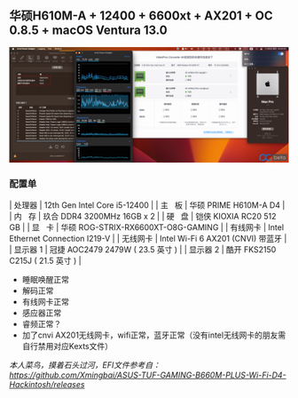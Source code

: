 
## **华硕H610M-A + 12400 + 6600xt + AX201 + OC 0.8.5 + macOS Ventura 13.0** ##

![](https://github.com/geekfory/H610M-A-12400-6600xt-AX201-OC-0.8.5-macOS/blob/main/H610M-A-12400-6600xt-AX201-OC-0.8.5-macOS.png)

### 配置单
| 处理器   | 12th Gen Intel Core i5-12400       |
| 主   板  | 华硕 PRIME H610M-A D4              |
| 内   存  | 玖合 DDR4 3200MHz 16GB x 2         |
| 硬   盘  | 铠侠 KIOXIA RC20 512 GB            |
| 显   卡  | 华硕 ROG-STRIX-RX6600XT-O8G-GAMING |
| 有线网卡 | Intel Ethernet Connection I219-V   |
| 无线网卡 | Intel Wi-Fi 6 AX201 (CNVI) 带蓝牙  |
| 显示器 1 | 冠捷 AOC2479 2479W ( 23.5 英寸 )   |
| 显示器 2 | 酷开 FKS2150 C215J ( 21.5 英寸 )   |


- 睡眠唤醒正常
- 解码正常
- 有线网卡正常
- 感应器正常
- 睿频正常？
- 加了cnvi AX201无线网卡，wifi正常，蓝牙正常（没有intel无线网卡的朋友需自行禁用对应Kexts文件）


*本人菜鸟，摸着石头过河，EFI文件参考自：https://github.com/Xmingbai/ASUS-TUF-GAMING-B660M-PLUS-Wi-Fi-D4-Hackintosh/releases*
